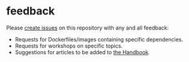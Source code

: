 # feedback

Please [create issues](https://github.com/boothresearch/feedback/issues/new) on this repository with any and all feedback:

 - Requests for Dockerfiles/images containing specific dependencies.
 - Requests for workshops on specific topics.
 - Suggestions for articles to be added to [the Handbook](https://handbook.booth.school/).
